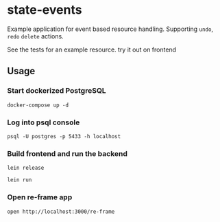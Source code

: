 # state-events

Example application for event based resource handling. Supporting `undo`, `redo` `delete` actions.

See the tests for an example resource. try it out on frontend


## Usage

### Start dockerized PostgreSQL

    docker-compose up -d

### Log into psql console

    psql -U postgres -p 5433 -h localhost

### Build frontend and run the backend

    lein release

    lein run

### Open re-frame app

    open http://localhost:3000/re-frame